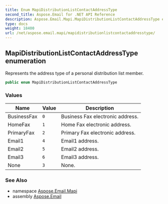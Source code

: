 ```yaml
---
title: Enum MapiDistributionListContactAddressType
second_title: Aspose.Email for .NET API Reference
description: Aspose.Email.Mapi.MapiDistributionListContactAddressType enum. Represents the address type of a personal distribution list member
type: docs
weight: 18400
url: /net/aspose.email.mapi/mapidistributionlistcontactaddresstype/
---
```

## MapiDistributionListContactAddressType enumeration

Represents the address type of a personal distribution list member.

```csharp
public enum MapiDistributionListContactAddressType
```

### Values

| Name | Value | Description |
| --- | --- | --- |
| BusinessFax | `0` | Business Fax electronic address. |
| HomeFax | `1` | Home Fax electronic address. |
| PrimaryFax | `2` | Primary Fax electronic address. |
| Email1 | `4` | Email1 address. |
| Email2 | `5` | Email2 address. |
| Email3 | `6` | Email3 address. |
| None | `3` | None. |

### See Also

* namespace [Aspose.Email.Mapi](../../aspose.email.mapi/)
* assembly [Aspose.Email](../../)


